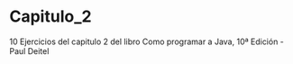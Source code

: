 # Capitulo_2
10 Ejercicios del capitulo 2 del libro Como programar a Java, 10ª Edición - Paul Deitel

